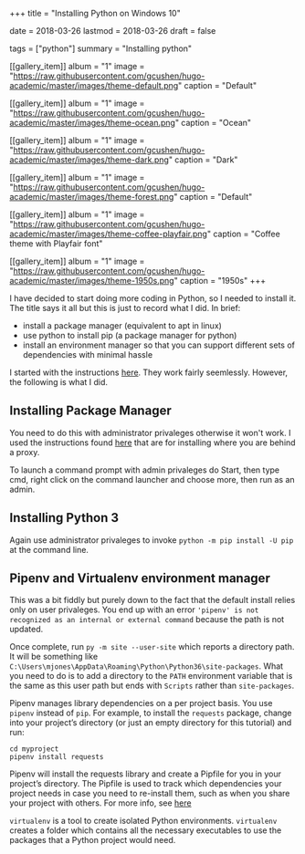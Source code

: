 +++
title = "Installing Python on Windows 10"

date = 2018-03-26
lastmod = 2018-03-26
draft = false


tags = ["python"]
summary = "Installing python"


[[gallery_item]]
album = "1"
image = "https://raw.githubusercontent.com/gcushen/hugo-academic/master/images/theme-default.png"
caption = "Default"

[[gallery_item]]
album = "1"
image = "https://raw.githubusercontent.com/gcushen/hugo-academic/master/images/theme-ocean.png"
caption = "Ocean"

[[gallery_item]]
album = "1"
image = "https://raw.githubusercontent.com/gcushen/hugo-academic/master/images/theme-dark.png"
caption = "Dark"

[[gallery_item]]
album = "1"
image = "https://raw.githubusercontent.com/gcushen/hugo-academic/master/images/theme-forest.png"
caption = "Default"

[[gallery_item]]
album = "1"
image = "https://raw.githubusercontent.com/gcushen/hugo-academic/master/images/theme-coffee-playfair.png"
caption = "Coffee theme with Playfair font"

[[gallery_item]]
album = "1"
image = "https://raw.githubusercontent.com/gcushen/hugo-academic/master/images/theme-1950s.png"
caption = "1950s"
+++



I have decided to start doing more coding in Python, so I needed to install it. The title says it all but this is just to record what I did. In brief:

+ install a package manager (equivalent to apt in linux) 
+ use python to install pip (a package manager for python) 
+ install an environment manager so that you can support different sets of dependencies with minimal hassle

I started with the instructions [here](http://docs.python-guide.org/en/latest/starting/install3/win/#install3-windows). They work fairly seemlessly. However, the following is what I did.

## Installing Package Manager

You need to do this with administrator privaleges otherwise it won't work. I used the instructions found [here](https://chocolatey.org/install#installing-behind-a-proxy) that are for installing where you are behind a proxy.

To launch a command prompt with admin privaleges do Start, then type cmd, right click on the command launcher and choose more, then run as an admin.

## Installing Python 3

Again use administrator privaleges to invoke `python -m pip install -U pip` at the command line.

## Pipenv and Virtualenv environment manager

This was a bit fiddly but purely down to the fact that the default install relies only on user privaleges. You end up with an error `'pipenv' is not recognized as an internal or external command` because the path is not updated.

Once complete, run `py -m site --user-site` which reports a directory path. It will be something like `C:\Users\mjones\AppData\Roaming\Python\Python36\site-packages`. What you need to do is to add a directory to the `PATH` environment variable that is the same as this user path but ends with `Scripts` rather than `site-packages`.

Pipenv manages library dependencies on a per project basis. You use `pipenv` instead of `pip`. For example, to install the `requests` package, change into your project’s directory (or just an empty directory for this tutorial) and run:

```
cd myproject
pipenv install requests
```

Pipenv will install the requests library and create a Pipfile for you in your project’s directory. The Pipfile is used to track which dependencies your project needs in case you need to re-install them, such as when you share your project with others. For more info, see [here](http://docs.python-guide.org/en/latest/dev/virtualenvs/#virtualenvironments-ref)

`virtualenv` is a tool to create isolated Python environments. `virtualenv` creates a folder which contains all the necessary executables to use the packages that a Python project would need. 




